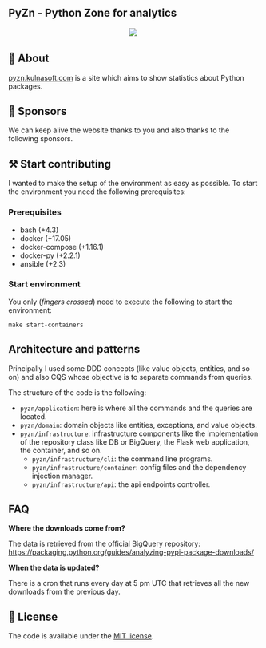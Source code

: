 ## PyZn - Python Zone for analytics 

<p align="center">
  <a aria-label="KhulnaSoft logo" href="https://khulnasoft.com/"><img src="https://img.shields.io/badge/MADE%20BY%20KhulnaSoft-000000.svg?style=for-the-badge&logo=KhulnaSoft&labelColor=000"></a>
  <a aria-label="License" href="https://github.com/khulnasoft/pyzn/blob/main/LICENSE"><img alt="" src="https://img.shields.io/npm/l/turbo.svg?style=for-the-badge&labelColor=000000&color="></a>
</p>

## 📜 About
[pyzn.kulnasoft.com](https://pyzn.kulnasoft.com) is a site which aims to show statistics about Python packages.

## 💖 Sponsors

We can keep alive the website thanks to you and also thanks to the following sponsors.

<!-- sponsors -->
<!-- sponsors -->

## ⚒️ Start contributing
I wanted to make the setup of the environment as easy as possible. To start the environment you need the 
following prerequisites:

### Prerequisites
  * bash (+4.3)
  * docker (+17.05)
  * docker-compose (+1.16.1)
  * docker-py (+2.2.1)
  * ansible (+2.3)
  
### Start environment
You only (_fingers crossed_) need to execute the following to start the environment:

```commandline
make start-containers
```

## Architecture and patterns
Principally I used some DDD concepts (like value objects, entities, and so on) and also CQS whose objective is to
separate commands from queries.

The structure of the code is the following:
  * `pyzn/application`: here is where all the commands and the queries are located.
  * `pyzn/domain`: domain objects like entities, exceptions, and value objects.
  * `pyzn/infrastructure`: infrastructure components like the implementation of the repository
    class like DB or BigQuery, the Flask web application, the container, and so on.
    * `pyzn/infrastructure/cli`: the command line programs.
    * `pyzn/infrastructure/container`: config files and the dependency injection manager.
    * `pyzn/infrastructure/api`: the api endpoints controller.
    
## FAQ
**Where the downloads come from?**

The data is retrieved from the official BigQuery repository: https://packaging.python.org/guides/analyzing-pypi-package-downloads/

**When the data is updated?**

There is a cron that runs every day at 5 pm UTC that retrieves all the new downloads from the previous day.

## 🚩 License
The code is available under the [MIT license](LICENSE.md).
